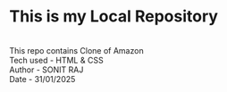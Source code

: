 # This is my Local Repository
<br>
This repo contains Clone of Amazon
<br>
Tech used - HTML & CSS <br>
Author - SONIT RAJ<br>
Date - 31/01/2025<br>
